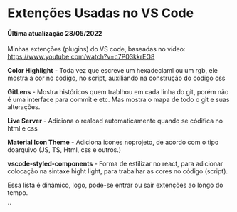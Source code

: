# Extenções Usadas no VS Code

<h4>Última atualização 28/05/2022</h4>



Minhas extenções (plugins) do VS code, baseadas no vídeo:  https://www.youtube.com/watch?v=c7P03kkrEG8



<b>Color Highlight</b> - Toda vez que escreve um hexadeciaml ou um rgb, ele mostra a cor no codigo, no script, auxiliando na construção do código css

<b>GitLens</b> - Mostra históricos quem trablhou em cada linha do git, porém não é uma interface para commit e etc. Mas mostra o mapa de todo o git e suas alterações.

<b>Live Server</b> - Adiciona o reaload automaticamente quando se códifica no html e css

<b>Material Icon Theme</b> - Adiciona icones noprojeto, de acordo com o tipo doarquivo (JS, TS, Html, css e outros.)

<b>vscode-styled-components</b> - Forma de estilizar no react, para adicionar colocação na sintaxe hight light, para trabalhar as cores no código (script).



Essa lista é dinâmico, logo, pode-se entrar ou sair extenções ao longo do tempo.



``